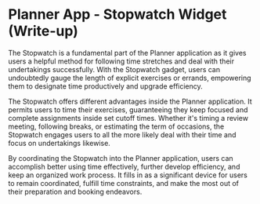 # Planner App - Stopwatch Widget (Write-up)

The Stopwatch is a fundamental part of the Planner application as it gives users a helpful method for following time stretches and deal with their undertakings successfully. With the Stopwatch gadget, users can undoubtedly gauge the length of explicit exercises or errands, empowering them to designate time productively and upgrade efficiency.

The Stopwatch offers different advantages inside the Planner application. It permits users to time their exercises, guaranteeing they keep focused and complete assignments inside set cutoff times. Whether it's timing a review meeting, following breaks, or estimating the term of occasions, the Stopwatch engages users to all the more likely deal with their time and focus on undertakings likewise.

By coordinating the Stopwatch into the Planner application, users can accomplish better using time effectively, further develop efficiency, and keep an organized work process. It fills in as a significant device for users to remain coordinated, fulfill time constraints, and make the most out of their preparation and booking endeavors.